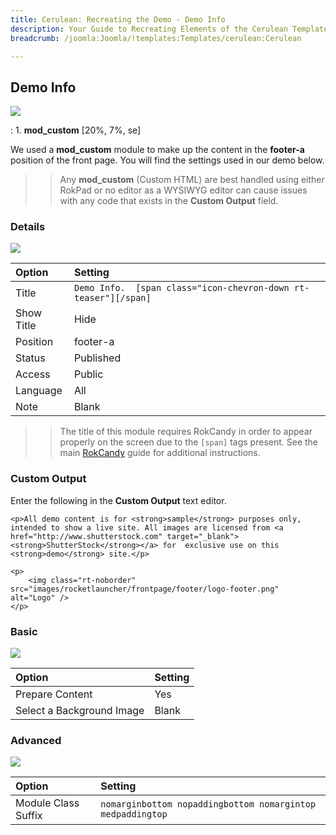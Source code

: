 ```yaml
---
title: Cerulean: Recreating the Demo - Demo Info
description: Your Guide to Recreating Elements of the Cerulean Template for Joomla
breadcrumb: /joomla:Joomla/!templates:Templates/cerulean:Cerulean

---
```


Demo Info
-----
![][demo]

:   1. **mod_custom** [20%, 7%, se]

We used a **mod_custom** module to make up the content in the **footer-a** position of the front page. You will find the settings used in our demo below.

>> Any **mod_custom** (Custom HTML) are best handled using either RokPad or no editor as a WYSIWYG editor can cause issues with any code that exists in the **Custom Output** field.

### Details
![][demo2]

| Option     | Setting                                                         |  
| :--------- | :-------------------------------------------------------------- |  
| Title      | `Demo Info.  [span class="icon-chevron-down rt-teaser"][/span]` |  
| Show Title | Hide                                                            |  
| Position   | footer-a                                                        |  
| Status     | Published                                                       |  
| Access     | Public                                                          |  
| Language   | All                                                             |  
| Note       | Blank                                                           |  

>> The title of this module requires RokCandy in order to appear properly on the screen due to the `[span]` tags present. See the main [RokCandy](../../extensions/rokcandy/rokcandy_use.md#rokcandy-use-in-rockettheme-template-demos) guide for additional instructions.

### Custom Output
Enter the following in the **Custom Output** text editor.

~~~
<p>All demo content is for <strong>sample</strong> purposes only, intended to show a live site. All images are licensed from <a href="http://www.shutterstock.com" target="_blank"><strong>ShutterStock</strong></a> for  exclusive use on this <strong>demo</strong> site.</p>

<p>
    <img class="rt-noborder" src="images/rocketlauncher/frontpage/footer/logo-footer.png" alt="Logo" />
</p>
~~~

### Basic
![][demo3]

| Option                    | Setting |  
| :------------------------ | :------ |  
| Prepare Content           | Yes     |  
| Select a Background Image | Blank   |

### Advanced
![][demo4]

| Option              | Setting                                                    |  
| :------------------ | :--------------------------------------------------------- |  
| Module Class Suffix | `nomarginbottom nopaddingbottom nomargintop medpaddingtop` |  

[demo]: assets/demo_9.jpeg
[demo2]: assets/info_1.jpeg
[demo3]: assets/info_2.jpeg
[demo4]: assets/info_3.jpeg
